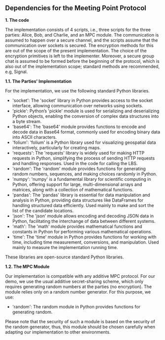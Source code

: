 ## Dependencies for the Meeting Point Protocol
**1. The code**

The implementation consists of 4 scripts, i.e., three scripts for the three parties: Alice, Bob, and
Charlie, and an MPC module. The communication is assumed to happen over a secure channel, and the
scripts assume that the communication over sockets is secured. The encryption methods for this are
out of the scope of the present implementation. The choice of the encryption primitives is left to
the implementer. Moreover, a secure group chat is assumed to be formed before the beginning of
the protocol, which is also out of the implementation scope; standard methods are recommended, e.g,
Signal.

**1.1. The Parties’ Implementation**

For the implementation, we use the following standard Python libraries.
* 'socket': The 'socket' library in Python provides access to the socket interface, allowing communication
over networks using sockets.
* 'pickle': Python’s 'pickle' module is used for serializing and deserializing Python objects, enabling
the conversion of complex data structures into a byte stream.
* 'base64': The 'base64' module provides functions to encode and decode data in Base64 format,
commonly used for encoding binary data into ASCII characters.
* 'folium': 'folium' is a Python library used for visualizing geospatial data interactively, particularly
for creating maps.
* 'requests': The 'requests' library is widely used for making HTTP requests in Python, simplifying
the process of sending HTTP requests and handling responses. Used in the code for calling the
LBS.
* 'random': The 'random' module provides functions for generating random numbers, sequences,
and making choices randomly in Python.
* 'numpy': 'numpy' is a fundamental library for scientific computing in Python, offering support for
large, multi-dimensional arrays and matrices, along with a collection of mathematical functions.
* 'pandas': The 'pandas' library is essential for data manipulation and analysis in Python, providing
data structures like DataFrames for handling structured data efficiently. Used mainly to
make and sort the list of the candidate locations.
* 'json': The 'json' module allows encoding and decoding JSON data in Python, facilitating the
interchange of data between different systems.
* 'math': The 'math' module provides mathematical functions and constants in Python for performing
various mathematical operations.
* 'time': The 'time' module in Python provides functions for working with time, including time
measurement, conversions, and manipulation. Used mainly to measure the implementation running
time.

These libraries are open-source standard Python libraries.

**1.2. The MPC Module**

Our implementation is compatible with any additive MPC protocol. For our demo, we use the usual
additive secret-sharing scheme, which only requires generating random numbers at the parties (no
encryption). The module relies only on a random number generator. For this purpose, we use:

* 'random': The random module in Python provides functions for generating random.
  
Please note that the security of such a module is based on the security of the random generator,
thus, this module should be chosen carefully when adapting our implementation to other environments.
